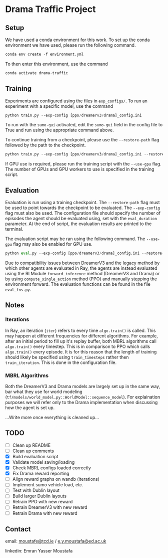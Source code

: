 # Drama Traffic Project

## Setup
We have used a conda environment for this work. To set up the conda environment we have used, please run the following command. 

```python
conda env create -f environment.yml
```

To then enter this environment, use the command

```python
conda activate drama-traffic
```

## Training
Experiments are configured using the files in `exp_configs/`. To run an experiment with a specific model, use the command

```python
python train.py --exp-config [ppo/dreamerv3/drama]_config.ini

```

To run with the `sumo-gui` activated, edit the `sumo-gui` field in the config file to True and run using the appropriate command above.

To continue training from a checkpoint, please use the `--restore-path` flag followed by the path to the checkpoint. 

```python
python train.py --exp-config [ppo/dreamerv3/drama]_config.ini --restore-path /path/to/checkpoint_XXX

```

If GPU use is required, please run the training script with the `--use-gpu` flag. The number of GPUs and GPU workers to use is specified in the training script.

## Evaluation
Evaluation is run using a training checkpoint. The `--restore-path` flag must be used to point towards the checkpoint to be evaluated. The `--exp-config` flag must also be used. The configuration file should specify the number of episodes the agent should be evaluated using, set with the `eval_duration` parameter. At the end of script, the evaluation results are printed to the terminal.

The evaluation script may be ran using the following command. The `--use-gpu` flag may also be enabled for GPU use.

```python
python eval.py --exp-config [ppo/dreamerv3/drama]_config.ini --restore-path /path/to/checkpoint_XXX

``` 

Due to compatibility issues between DreamerV3 and the legacy method by which other agents are evaluated in Ray, the agents are instead evaluated using the RLModule `forward_inference` method (DreamerV3 and Drama) or by using `compute_single_action` method (PPO) and manually stepping the environment forward. The evaluation functions can be found in the file `eval_fns.py`.
  
## Notes
### Iterations
In Ray, an iteration (`iter`) refers to every time `algo.train()` is called. This may happen at different frequencies for different algorithms. For example, after an initial period to fill up it's replay buffer, both MBRL algorithms call `algo.train()` every timestep. This is in comparison to PPO which calls `algo.train()` every episode. It is for this reason that the length of training should likely be specified using `train_timesteps` rather then `train_iteration`. This is done in the configuration file.

### MBRL Algorithms
Both the DreamerV3 and Drama models are largely set up in the same way, bar what they use for world modeling (`tf/models/world_model.py::WorldModel::sequence_model`). For explaination purposes we will refer only to the Drama implementation when discussing how the agent is set up.

...Write more once everything is cleaned up...  

## TODO
- [ ] Clean up README
- [ ] Clean up comments
- [X] Build evaluation script
- [X] Validate model saving/loading
- [X] Check MBRL configs loaded correctly
- [X] Fix Drama reward reporting
- [ ] Align reward graphs on wandb (iterations)
- [ ] Implement sumo vehicle load, etc.
- [ ] Test with Dublin layout
- [ ] Build larger Dublin layouts 
- [ ] Retrain PPO with new reward
- [ ] Retrain DreamerV3 with new reward
- [ ] Retrain Drama with new reward

## Contact
email: moustafe@tcd.ie / e.y.moustafa@ed.ac.uk

linkedin: Emran Yasser Moustafa
